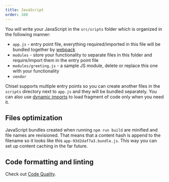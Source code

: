 ```yaml
---
title: JavaScript
order: 160
---
```


You will write your JavaScript in the `src/sripts` folder which is organized in the following manner:

- `app.js` - entry point file, everything required/imported in this file will be bundled together by [webpack](https://webpack.js.org/)
- `modules` - store your functionality to separate files in this folder and require/import them in the entry point file
- `modules/greeting.js` - a sample JS module, delete or replace this one with your functionality
- `vendor` 

Chisel supports multiple entry points so you can create another files in the `scripts` directory next to `app.js` and they will be bundled separately. You can also use [dynamic imports](https://webpack.js.org/api/module-methods/#import-) to load fragment of code only when you need it.

## Files optimization
JavaScript bundles created when running `npm run build` are minified and file names are revisioned. That means that a content hash is append to the filename so it looks like this `app-93d2daf7a3.bundle.js`. This way you can set up content caching in the far future.

## Code formatting and linting
Check out [Code Quality](/docs/development/code-quality/).


